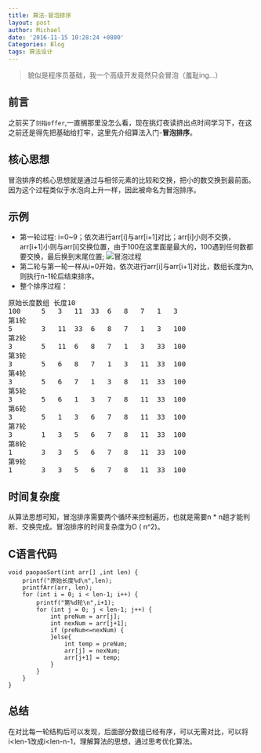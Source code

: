 ```yaml
---
title: 算法-冒泡排序
layout: post
author: Michael
date: '2016-11-15 10:28:24 +0800'
Categories: Blog
tags: 算法设计
---
```

>貌似是程序员基础，我一个高级开发竟然只会冒泡（羞耻ing...）

## 前言
之前买了``剑指offer``,一直搁那里没怎么看，现在挑灯夜读挤出点时间学习下，在这之前还是得先把基础给打牢，这里先介绍算法入门-**冒泡排序**。
## 核心思想
冒泡排序的核心思想就是通过与相邻元素的比较和交换，把小的数交换到最前面。因为这个过程类似于水泡向上升一样，因此被命名为冒泡排序。
## 示例
* 第一轮过程: i=0~9；依次进行arr[i]与arr[i+1]对比；arr[i]小则不交换，arr[i+1]小则与arr[i]交换位置，由于100在这里面是最大的，100遇到任何数都要交换，最后换到末尾位置;
![冒泡过程](http://upload-images.jianshu.io/upload_images/1319710-9213f24f29d2d142.png?imageMogr2/auto-orient/strip%7CimageView2/2/w/1240)
* 第二轮与第一轮一样从i=0开始，依次进行arr[i]与arr[i+1]对比，数组长度为n,则执行n-1轮后结束排序。
* 整个排序过程：
<pre>
原始长度数组 长度10
100		5	3	11	33	6	8	7	1	3	
第1轮
5		3	11	33	6	8	7	1	3	100	
第2轮
3		5	11	6	8	7	1	3	33	100	
第3轮
3		5	6	8	7	1	3	11	33	100	
第4轮
3		5	6	7	1	3	8	11	33	100	
第5轮
3		5	6	1	3	7	8	11	33	100	
第6轮
3		5	1	3	6	7	8	11	33	100	
第7轮
3		1	3	5	6	7	8	11	33	100	
第8轮
1		3	3	5	6	7	8	11	33	100	
第9轮
1		3	3	5	6	7	8	11	33	100	
</pre>

## 时间复杂度
从算法思想可知，冒泡排序需要两个循环来控制遍历，也就是需要n * n趟才能判断、交换完成。冒泡排序的时间复杂度为O ( n^2)。
## C语言代码
<pre><code>void paopaoSort(int arr[] ,int len) {
    printf("原始长度%d\n",len);
    printfArr(arr, len);
    for (int i = 0; i < len-1; i++) {
        printf("第%d轮\n",i+1);
        for (int j = 0; j < len-1; j++) {
            int preNum = arr[j];
            int nexNum = arr[j+1];
            if (preNum<=nexNum) {
            }else{
                int temp = preNum;
                arr[j] = nexNum;
                arr[j+1] = temp;
            }
        }
    }
}
</code></pre>
## 总结
在对比每一轮结构后可以发现，后面部分数组已经有序，可以无需对比，可以将i<len-1改成i<len-n-1，理解算法的思想，通过思考优化算法。
